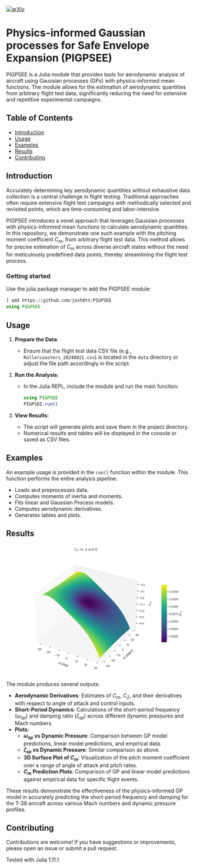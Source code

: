 [![arXiv](https://img.shields.io/badge/PIGPSEE:%20arXiv-2306.00249-b31b1b.svg)](https://arxiv.org/abs/2501.01000)


# Physics-informed Gaussian processes for Safe Envelope Expansion (PIGPSEE)

PIGPSEE is a Julia module that provides tools for aerodynamic analysis of aircraft using Gaussian processes (GPs) with physics-informed mean functions. The module allows for the estimation of aerodynamic quantities from arbitrary flight test data, significantly reducing the need for extensive and repetitive experimental campaigns.

## Table of Contents

- [Introduction](#introduction)
- [Usage](#usage)
- [Examples](#examples)
- [Results](#results)
- [Contributing](#contributing)

## Introduction

Accurately determining key aerodynamic quantities without exhaustive data collection is a central challenge in flight testing. Traditional approaches often require extensive flight test campaigns with methodically selected and revisited points, which are time-consuming and labor-intensive.

PIGPSEE introduces a novel approach that leverages Gaussian processes with physics-informed mean functions to calculate aerodynamic quantities. In this repository, we demonstrate one such example with the pitching moment coefficient $`C_m`$, from arbitrary flight test data. This method allows for precise estimation of $`C_m`$ across diverse aircraft states without the need for meticulously predefined data points, thereby streamlining the flight test process.

### Getting started

Use the julia package manager to add the PIGPSEE module:
```julia
] add https://github.com/josh0tt/PIGPSEE
using PIGPSEE
```

## Usage

1. **Prepare the Data**:

   - Ensure that the flight test data CSV file (e.g., `Rollercoasters_20240821.csv`) is located in the `data` directory or adjust the file path accordingly in the script.

2. **Run the Analysis**:

   - In the Julia REPL, include the module and run the main function:

     ```julia
     using PIGPSEE
     PIGPSEE.run()
     ```

3. **View Results**:

   - The script will generate plots and save them in the project directory.
   - Numerical results and tables will be displayed in the console or saved as CSV files.

## Examples

An example usage is provided in the `run()` function within the module. This function performs the entire analysis pipeline:

- Loads and preprocesses data.
- Computes moments of inertia and moments.
- Fits linear and Gaussian Process models.
- Computes aerodynamic derivatives.
- Generates tables and plots.

## Results

![](https://github.com/josh0tt/PIGPSEE/blob/main/img/surface_plot.png)

The module produces several outputs:

- **Aerodynamic Derivatives**: Estimates of $`C_m`$, $`C_Z`$, and their derivatives with respect to angle of attack and control inputs.
- **Short-Period Dynamics**: Calculations of the short-period frequency ($`\omega_{sp}`$) and damping ratio ($`\zeta_{sp}`$) across different dynamic pressures and Mach numbers.
- **Plots**:
  - **$`\omega_{sp}`$ vs Dynamic Pressure**: Comparison between GP model predictions, linear model predictions, and empirical data.
  - **$`\zeta_{sp}`$ vs Dynamic Pressure**: Similar comparison as above.
  - **3D Surface Plot of $`C_m`$**: Visualization of the pitch moment coefficient over a range of angle of attack and pitch rates.
  - **$`C_m`$ Prediction Plots**: Comparison of GP and linear model predictions against empirical data for specific flight events.

These results demonstrate the effectiveness of the physics-informed GP model in accurately predicting the short-period frequency and damping for the T-38 aircraft across various Mach numbers and dynamic pressure profiles.

## Contributing

Contributions are welcome! If you have suggestions or improvements, please open an issue or submit a pull request.

Tested with Julia 1.11.1
